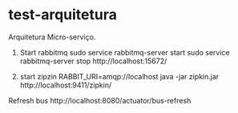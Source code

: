 # test-arquitetura
Arquitetura Micro-serviço.

1) Start rabbitmq
	sudo service rabbitmq-server start
	sudo service rabbitmq-server stop
	http://localhost:15672/


2) start zipzin
	RABBIT_URI=amqp://localhost java -jar zipkin.jar
	http://localhost:9411/zipkin/


Refresh bus
 	http://localhost:8080/actuator/bus-refresh
